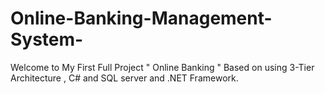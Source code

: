 # Online-Banking-Management-System-
Welcome to My First Full Project " Online Banking " Based on  using 3-Tier Architecture , C# and SQL server and .NET Framework.
